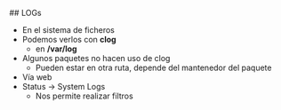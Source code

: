## LOGs

- En el sistema de ficheros
 - Podemos verlos con **clog**
   - en **/var/log**
 - Algunos paquetes no hacen uso de clog
   - Pueden estar en otra ruta, depende del mantenedor del paquete
- Vía web
 - Status → System Logs
   - Nos permite realizar filtros
